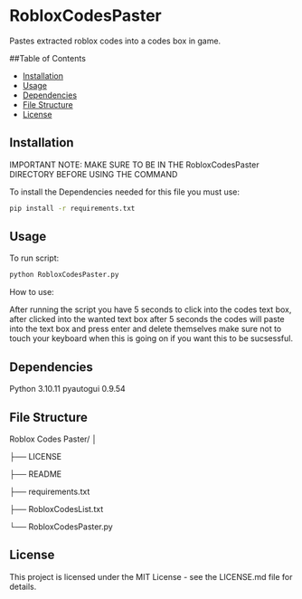 # RobloxCodesPaster
 
Pastes extracted roblox codes into a codes box in game.

##Table of Contents

- [Installation](#installation)
- [Usage](#usage)
- [Dependencies](#dependencies)
- [File Structure](#file-structure)
- [License](#license)

## Installation

IMPORTANT NOTE: MAKE SURE TO BE IN THE RobloxCodesPaster DIRECTORY BEFORE USING THE COMMAND

To install the Dependencies needed for this file you must use:
	
```bash
pip install -r requirements.txt
```

## Usage

To run script:

```bash
python RobloxCodesPaster.py
```

How to use:

After running the script you have 5 seconds to click into the codes text box,
after clicked into the wanted text box after 5 seconds the codes will paste into the text box and press enter and delete themselves make sure not to touch your keyboard when this is going on if you want this to be sucsessful.


## Dependencies

Python 3.10.11
pyautogui 0.9.54


## File Structure

Roblox Codes Paster/
│

├── LICENSE

├── README

├── requirements.txt

├── RobloxCodesList.txt

└── RobloxCodesPaster.py

## License

This project is licensed under the MIT License - see the LICENSE.md file for details.